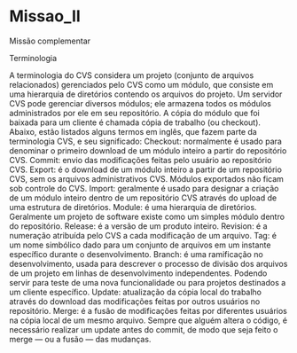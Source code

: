 Missao_II
=========

Missão complementar


Terminologia

A terminologia do CVS considera um projeto (conjunto de arquivos relacionados) gerenciados pelo CVS como um módulo, que consiste em uma hierarquia de diretórios contendo os arquivos do projeto. Um servidor CVS pode gerenciar diversos módulos; ele armazena todos os módulos administrados por ele em seu repositório. A cópia do módulo que foi baixada para um cliente é chamada cópia de trabalho (ou checkout).
Abaixo, estão listados alguns termos em inglês, que fazem parte da terminologia CVS, e seu significado:
Checkout: normalmente é usado para denominar o primeiro download de um módulo inteiro a partir do repositório CVS.
Commit: envio das modificações feitas pelo usuário ao repositório CVS.
Export: é o download de um módulo inteiro a partir de um repositório CVS, sem os arquivos administrativos CVS. Módulos exportados não ficam sob controle do CVS.
Import: geralmente é usado para designar a criação de um módulo inteiro dentro de um repositório CVS através do upload de uma estrutura de diretórios.
Module: é uma hierarquia de diretórios. Geralmente um projeto de software existe como um simples módulo dentro do repositório.
Release: é a versão de um produto inteiro.
Revision: é a numeração atribuída pelo CVS a cada modificação de um arquivo.
Tag: é um nome simbólico dado para um conjunto de arquivos em um instante específico durante o desenvolvimento.
Branch: é uma ramificação no desenvolvimento, usada para descrever o processo de divisão dos arquivos de um projeto em linhas de desenvolvimento independentes. Podendo servir para teste de uma nova funcionalidade ou para projetos destinados a um cliente específico.
Update: atualização da cópia local do trabalho através do download das modificações feitas por outros usuários no repositório.
Merge: é a fusão de modificações feitas por diferentes usuários na cópia local de um mesmo arquivo. Sempre que alguém altera o código, é necessário realizar um update antes do commit, de modo que seja feito o merge — ou a fusão — das mudanças.

